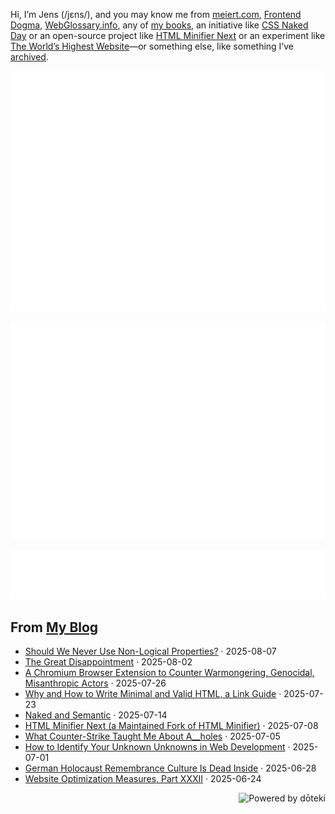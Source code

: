 Hi, I’m Jens (/jɛns/), and you may know me from [meiert.com](https://meiert.com/), [Frontend Dogma](https://frontenddogma.com/), [WebGlossary.info](https://webglossary.info/), any of [my books](https://www.goodreads.com/author/list/13623828.Jens_Oliver_Meiert), an initiative like [CSS Naked Day](https://css-naked-day.org/) or an open-source project like [HTML Minifier Next](https://github.com/j9t/html-minifier-next) or an experiment like [The World’s Highest Website](https://worlds-highest-website.com/)—or something else, like something I’ve [archived](https://mirrors.meiert.org/).

<!-- Metrics -->

[![Jens’s stats as per Metrics.](github-metrics.svg)](https://github.com/lowlighter/metrics)

[![Jens’s calendar.](github-metrics.plugin.isocalendar.fullyear.svg)](https://github.com/lowlighter/metrics/blob/master/source/plugins/isocalendar/README.md)

[![Jens’s facts.](github-metrics.plugin.habits.facts.svg)](https://github.com/lowlighter/metrics/blob/master/source/plugins/habits/README.md)

<!-- dōteki -->

<!-- blog start -->
## From [My Blog](https://meiert.com/)

- [Should We Never Use Non-Logical Properties?](https://meiert.com/blog/non-logical-properties/) · 2025-08-07
- [The Great Disappointment](https://meiert.com/blog/the-great-disappointment/) · 2025-08-02
- [A Chromium Browser Extension to Counter Warmongering, Genocidal, Misanthropic Actors](https://meiert.com/blog/anti-war-anti-genocide-anti-misanthropy/) · 2025-07-26
- [Why and How to Write Minimal and Valid HTML, a Link Guide](https://meiert.com/blog/minimal-and-valid-html/) · 2025-07-23
- [Naked and Semantic](https://shows.acast.com/dead-code/episodes/naked-and-semantic-with-fabien-basmaison-and-jens-oliver-mei) · 2025-07-14
- [HTML Minifier Next (a Maintained Fork of HTML Minifier)](https://meiert.com/blog/html-minifier-next/) · 2025-07-08
- [What Counter-Strike Taught Me About A__holes](https://meiert.com/blog/counter-strike-and-a-holes/) · 2025-07-05
- [How to Identify Your Unknown Unknowns in Web Development](https://meiert.com/blog/identify-your-unknown-unknowns/) · 2025-07-01
- [German Holocaust Remembrance Culture Is Dead Inside](https://meiert.com/blog/german-holocaust-remembrance-culture/) · 2025-06-28
- [Website Optimization Measures, Part XXXII](https://meiert.com/blog/optimization-measures-32/) · 2025-06-24
<!-- blog end -->

<a href="https://doteki.org"><img src="https://img.shields.io/badge/powered_by-d%C5%8Dteki-0?style=flat-square&labelColor=202b2d&color=5E936C" align="right" alt="Powered by dōteki"></a>